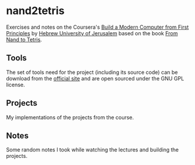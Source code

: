 # nand2tetris

Exercises and notes on the Coursera's [Build a Modern Computer from First Principles](https://www.coursera.org/learn/nand2tetris2) by [Hebrew University of Jerusalem](https://www.coursera.org/huji) based on the book [From Nand to Tetris](https://www.nand2tetris.org/).

## Tools

The set of tools need for the project (including its source code) can be download from the [official site](https://www.nand2tetris.org/software) and are open sourced under the GNU GPL license.

## Projects

My implementations of the projects from the course.

## Notes

Some random notes I took while watching the lectures and building the projects.
